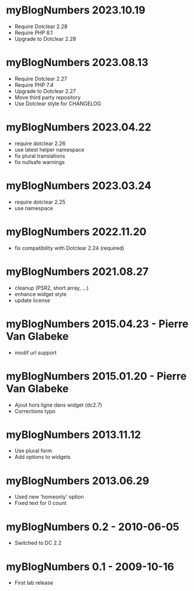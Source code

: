 myBlogNumbers 2023.10.19
===========================================================
* Require Dotclear 2.28
* Require PHP 8.1
* Upgrade to Dotclear 2.28

myBlogNumbers 2023.08.13
===========================================================
* Require Dotclear 2.27
* Require PHP 7.4
* Upgrade to Dotclear 2.27
* Move third party repository
* Use Dotclear style for CHANGELOG

myBlogNumbers 2023.04.22
===========================================================
* require dotclear 2.26
* use latest helper namespace
* fix plural translations
* fix nullsafe warnings

myBlogNumbers 2023.03.24
===========================================================
* require dotclear 2.25
* use namespace

myBlogNumbers 2022.11.20
===========================================================
* fix compatibility with Dotclear 2.24 (required)

myBlogNumbers 2021.08.27
===========================================================
* cleanup (PSR2, short array, ...)
* enhance widget style
* update license

myBlogNumbers 2015.04.23 - Pierre Van Glabeke
===========================================================
* modif url support

myBlogNumbers 2015.01.20 - Pierre Van Glabeke
===========================================================
* Ajout hors ligne dans widget (dc2.7)
* Corrections typo

myBlogNumbers 2013.11.12
===========================================================
* Use plural form
* Add options to widgets

myBlogNumbers 2013.06.29
===========================================================
* Used new 'homeonly' option
* Fixed text for 0 count

myBlogNumbers 0.2 - 2010-06-05
===========================================================
* Switched to DC 2.2

myBlogNumbers 0.1 - 2009-10-16
===========================================================
* First lab release